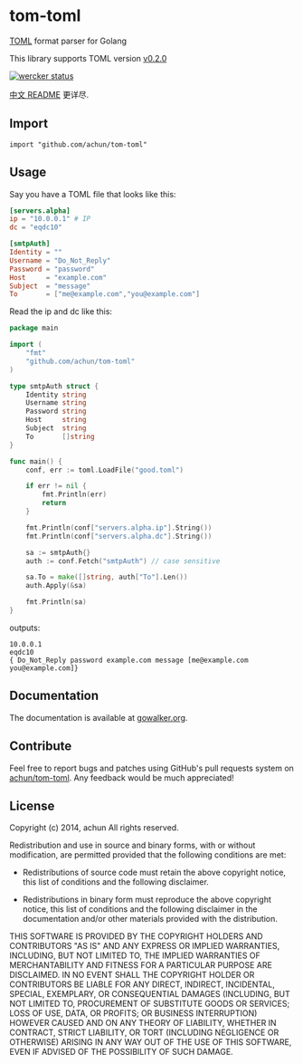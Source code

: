 tom-toml
========

[TOML](https://github.com/mojombo/toml) format parser for Golang

This library supports TOML version
[v0.2.0](https://github.com/mojombo/toml/blob/master/versions/toml-v0.2.0.md)

[![wercker status](https://app.wercker.com/status/28e2ac15ba6930f928b10187ad4043c3 "wercker status")](https://app.wercker.com/project/bykey/28e2ac15ba6930f928b10187ad4043c3)

[中文 README](README_CN.md) 更详尽.

## Import

    import "github.com/achun/tom-toml"

## Usage

Say you have a TOML file that looks like this:

```toml
[servers.alpha]
ip = "10.0.0.1" # IP
dc = "eqdc10"

[smtpAuth]
Identity = ""
Username = "Do_Not_Reply"
Password = "password"
Host     = "example.com"
Subject  = "message"
To       = ["me@example.com","you@example.com"]
```

Read the ip and dc like this:

```go
package main

import (
	"fmt"
	"github.com/achun/tom-toml"
)

type smtpAuth struct {
	Identity string
	Username string
	Password string
	Host     string
	Subject  string
	To       []string
}

func main() {
	conf, err := toml.LoadFile("good.toml")

	if err != nil {
		fmt.Println(err)
		return
	}

	fmt.Println(conf["servers.alpha.ip"].String())
	fmt.Println(conf["servers.alpha.dc"].String())

	sa := smtpAuth{}
	auth := conf.Fetch("smtpAuth") // case sensitive

	sa.To = make([]string, auth["To"].Len())
	auth.Apply(&sa)

	fmt.Println(sa)
}
```

outputs:

	10.0.0.1
	eqdc10
	{ Do_Not_Reply password example.com message [me@example.com you@example.com]}


## Documentation

The documentation is available at
[gowalker.org](http://gowalker.org/github.com/achun/tom-toml).

## Contribute

Feel free to report bugs and patches using GitHub's pull requests system on
[achun/tom-toml](https://github.com/achun/tom-toml). Any feedback would be
much appreciated!


## License

Copyright (c) 2014, achun
All rights reserved.

Redistribution and use in source and binary forms, with or without modification,
are permitted provided that the following conditions are met:

* Redistributions of source code must retain the above copyright notice, this
  list of conditions and the following disclaimer.

* Redistributions in binary form must reproduce the above copyright notice, this
  list of conditions and the following disclaimer in the documentation and/or
  other materials provided with the distribution.

THIS SOFTWARE IS PROVIDED BY THE COPYRIGHT HOLDERS AND CONTRIBUTORS "AS IS" AND
ANY EXPRESS OR IMPLIED WARRANTIES, INCLUDING, BUT NOT LIMITED TO, THE IMPLIED
WARRANTIES OF MERCHANTABILITY AND FITNESS FOR A PARTICULAR PURPOSE ARE
DISCLAIMED. IN NO EVENT SHALL THE COPYRIGHT HOLDER OR CONTRIBUTORS BE LIABLE FOR
ANY DIRECT, INDIRECT, INCIDENTAL, SPECIAL, EXEMPLARY, OR CONSEQUENTIAL DAMAGES
(INCLUDING, BUT NOT LIMITED TO, PROCUREMENT OF SUBSTITUTE GOODS OR SERVICES;
LOSS OF USE, DATA, OR PROFITS; OR BUSINESS INTERRUPTION) HOWEVER CAUSED AND ON
ANY THEORY OF LIABILITY, WHETHER IN CONTRACT, STRICT LIABILITY, OR TORT
(INCLUDING NEGLIGENCE OR OTHERWISE) ARISING IN ANY WAY OUT OF THE USE OF THIS
SOFTWARE, EVEN IF ADVISED OF THE POSSIBILITY OF SUCH DAMAGE.
